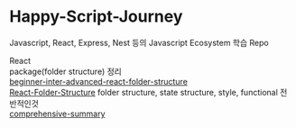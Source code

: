 # Happy-Script-Journey
Javascript, React, Express, Nest 등의 Javascript Ecosystem 학습 Repo

React  
package(folder structure) 정리   
[beginner-inter-advanced-react-folder-structure](https://github.com/WebDevSimplified/react-folder-structure)  
[React-Folder-Structure](https://github.com/duthanhduoc/React-Folder-Structure)
folder structure, state structure, style, functional 전반적인것  
[comprehensive-summary](https://github.com/kudos-dude/react-best-practices)
